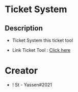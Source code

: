 # Ticket System

## Description

- Ticket System this ticket tool

- Link Ticket Tool : [Click here](https://discord.gg/gM8ctBD)

# Creator

- ! St - Yassen#2021
